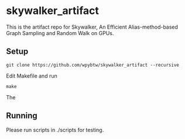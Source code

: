 # skywalker_artifact

This is the artifact repo for Skywalker, An Efficient Alias-method-based Graph Sampling and Random Walk on GPUs.

## Setup
```
git clone https://github.com/wpybtw/skywalker_artifact --recursive
```

Edit Makefile and run 
```
make
```

The   

## Running
Please run scripts in ./scripts for testing.